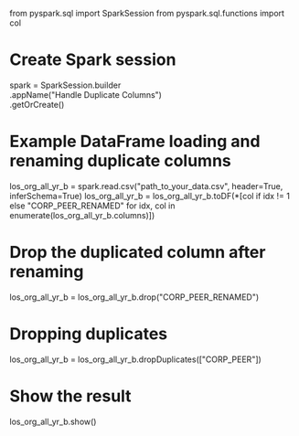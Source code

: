 from pyspark.sql import SparkSession
from pyspark.sql.functions import col

# Create Spark session
spark = SparkSession.builder \
                    .appName("Handle Duplicate Columns") \
                    .getOrCreate()

# Example DataFrame loading and renaming duplicate columns
los_org_all_yr_b = spark.read.csv("path_to_your_data.csv", header=True, inferSchema=True)
los_org_all_yr_b = los_org_all_yr_b.toDF(*[col if idx != 1 else "CORP_PEER_RENAMED" for idx, col in enumerate(los_org_all_yr_b.columns)])

# Drop the duplicated column after renaming
los_org_all_yr_b = los_org_all_yr_b.drop("CORP_PEER_RENAMED")

# Dropping duplicates
los_org_all_yr_b = los_org_all_yr_b.dropDuplicates(["CORP_PEER"])

# Show the result
los_org_all_yr_b.show()

